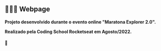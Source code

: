 <h2>👩🏻‍💻 Webpage</h2>
<h4>
<p>Projeto desenvolvido durante o evento online "Maratona Explorer 2.0".</p>
<p>Realizado pela Coding School Rocketseat em Agosto/2022.</p>
</h4>

 🌻
